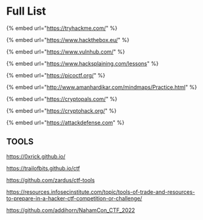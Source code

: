
# Full List

{% embed url="https://tryhackme.com/" %}

{% embed url="https://www.hackthebox.eu/" %}

{% embed url="https://www.vulnhub.com/" %}

{% embed url="https://www.hacksplaining.com/lessons" %}

{% embed url="https://picoctf.org/" %}

{% embed url="http://www.amanhardikar.com/mindmaps/Practice.html" %}

{% embed url="https://cryptopals.com/" %}

{% embed url="https://cryptohack.org/" %}

{% embed url="https://attackdefense.com" %}




## TOOLS

https://0xrick.github.io/

https://trailofbits.github.io/ctf

https://github.com/zardus/ctf-tools

https://resources.infosecinstitute.com/topic/tools-of-trade-and-resources-to-prepare-in-a-hacker-ctf-competition-or-challenge/



<https://github.com/addihorn/NahamCon_CTF_2022>